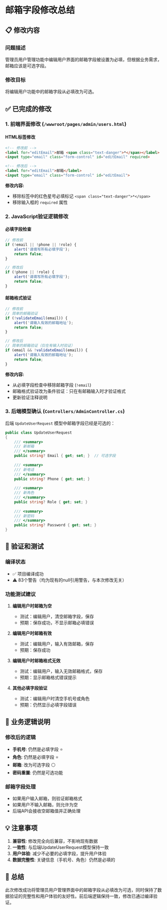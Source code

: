 # 邮箱字段修改总结

## 📋 修改内容

### 问题描述
管理员用户管理功能中编辑用户界面的邮箱字段被设置为必填，但根据业务需求，邮箱应该是可选字段。

### 修改目标
将编辑用户功能中的邮箱字段从必填改为可选。

## ✅ 已完成的修改

### 1. 前端界面修改 (`/wwwroot/pages/admin/users.html`)

#### HTML标签修改
```html
<!-- 修改前 -->
<label for="editEmail">邮箱 <span class="text-danger">*</span></label>
<input type="email" class="form-control" id="editEmail" required>

<!-- 修改后 -->
<label for="editEmail">邮箱</label>
<input type="email" class="form-control" id="editEmail">
```

**修改内容:**
- 移除标签中的红色星号必填标记 `<span class="text-danger">*</span>`
- 移除输入框的 `required` 属性

### 2. JavaScript验证逻辑修改

#### 必填字段检查
```javascript
// 修改前
if (!email || !phone || !role) {
    alert('请填写所有必填字段');
    return false;
}

// 修改后
if (!phone || !role) {
    alert('请填写所有必填字段');
    return false;
}
```

#### 邮箱格式验证
```javascript
// 修改前
// 简单的邮箱验证
if (!validateEmail(email)) {
    alert('请输入有效的邮箱地址');
    return false;
}

// 修改后  
// 简单的邮箱验证（仅在有输入时验证）
if (email && !validateEmail(email)) {
    alert('请输入有效的邮箱地址');
    return false;
}
```

**修改内容:**
- 从必填字段检查中移除邮箱字段 (`!email`)
- 邮箱格式验证改为条件验证：只在有邮箱输入时才验证格式
- 更新验证注释说明

### 3. 后端模型确认 (`Controllers/AdminController.cs`)

后端 `UpdateUserRequest` 模型中邮箱字段已经是可选的：
```csharp
public class UpdateUserRequest
{
    /// <summary>
    /// 新邮箱
    /// </summary>
    public string? Email { get; set; }  // 可选字段
    
    /// <summary>
    /// 新电话
    /// </summary>
    public string? Phone { get; set; }
    
    /// <summary>
    /// 新角色
    /// </summary>
    public string? Role { get; set; }
    
    /// <summary>
    /// 新密码
    /// </summary>
    public string? Password { get; set; }
}
```

## 🔧 验证和测试

### 编译状态
- ✅ 项目编译成功
- ⚠️ 83个警告（均为现有的null引用警告，与本次修改无关）

### 功能测试建议

1. **编辑用户时邮箱为空**
   - 测试：编辑用户，清空邮箱字段，保存
   - 预期：保存成功，不显示邮箱必填错误

2. **编辑用户时邮箱有效**
   - 测试：编辑用户，输入有效邮箱，保存
   - 预期：保存成功

3. **编辑用户时邮箱格式无效**
   - 测试：编辑用户，输入无效邮箱格式，保存
   - 预期：显示邮箱格式错误提示

4. **其他必填字段验证**
   - 测试：编辑用户时清空手机号或角色
   - 预期：仍然显示必填字段错误

## 📝 业务逻辑说明

### 修改后的逻辑
- **手机号**: 仍然是必填字段 ⭐
- **角色**: 仍然是必填字段 ⭐  
- **邮箱**: 改为可选字段 ⚪
- **密码重置**: 仍然是可选功能

### 邮箱字段处理
- 如果用户输入邮箱，则验证邮箱格式
- 如果用户不输入邮箱，则允许为空
- 后端API会接收空邮箱值并正确处理

## 💡 注意事项

1. **兼容性**: 修改完全向后兼容，不影响现有数据
2. **一致性**: 与后端UpdateUserRequest模型保持一致
3. **用户体验**: 减少不必要的必填字段，提升用户体验
4. **数据完整性**: 关键信息（手机号、角色）仍然是必填的

## 🎯 总结

此次修改成功将管理员用户管理界面中的邮箱字段从必填改为可选，同时保持了数据验证的完整性和用户体验的友好性。前后端逻辑保持一致，修改已通过编译验证。 